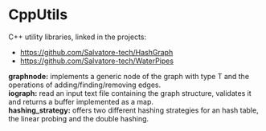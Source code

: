 # CppUtils
C++ utility libraries, linked in the projects:
- https://github.com/Salvatore-tech/HashGraph
- https://github.com/Salvatore-tech/WaterPipes    


**graphnode:** implements a generic node of the graph with type T and the operations of adding/finding/removing edges.  
**iograph:** read an input text file containing the graph structure, validates it and returns a buffer implemented as a map.  
**hashing_strategy:** offers two different hashing strategies for an hash table, the linear probing and the double hashing.   
